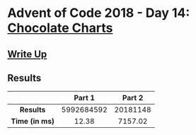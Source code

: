# Advent of Code 2018 - Day 14: [Chocolate Charts](https://adventofcode.com/2018/day/14)

## [Write Up](https://codingap.github.io/advent-of-code/writeups/2018/day14)

## Results

|                  | **Part 1** | **Part 2** |
| :--------------: | :--------: | :--------: |
|   **Results**    | 5992684592 | 20181148 |
| **Time (in ms)** | 12.38 | 7157.02 |
